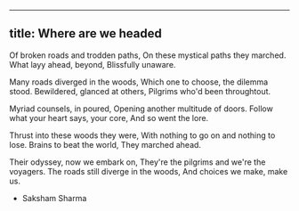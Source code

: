 -------
title: Where are we headed
-------

Of broken roads and trodden paths,
On these mystical paths they marched.
What layy ahead, beyond,
Blissfully unaware.

Many roads diverged in the woods,
Which one to choose, the dilemma stood.
Bewildered, glanced at others,
Pilgrims who'd been throughtout.

Myriad counsels, in poured,
Opening another multitude of doors.
Follow what your heart says, your core,
And so went the lore.

Thrust into these woods they were,
With nothing to go on and nothing to lose.
Brains to beat the world,
They marched ahead.

Their odyssey, now we embark on,
They're the pilgrims and we're the voyagers.
The roads still diverge in the woods,
And choices we make, make us.

- Saksham Sharma
